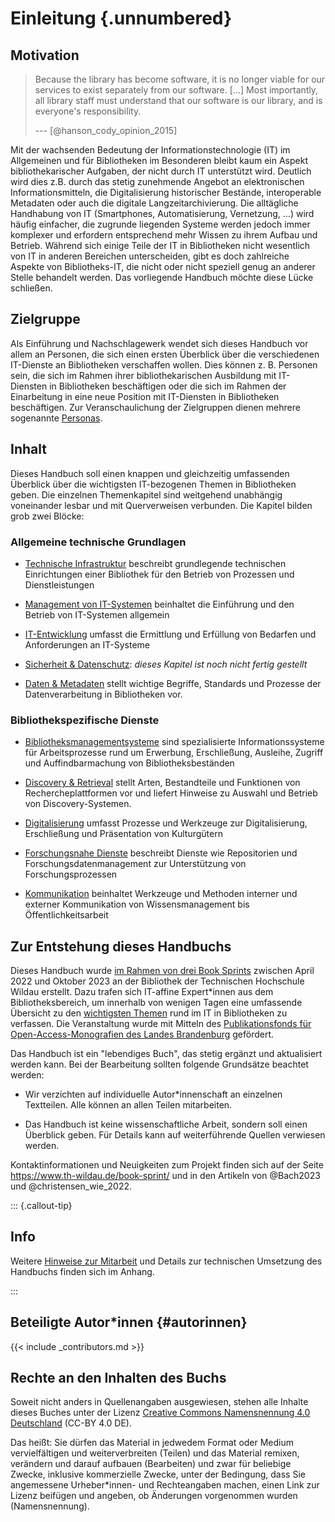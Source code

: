 # Einleitung {.unnumbered}

## Motivation

> Because the library has become software, it is no longer viable for
> our services to exist separately from our software. \[\...\] Most
> importantly, all library staff must understand that our software is
> our library, and is everyone's responsibility.
>
> --- [@hanson_cody_opinion_2015]

Mit der wachsenden Bedeutung der Informationstechnologie (IT) im
Allgemeinen und für Bibliotheken im Besonderen bleibt kaum ein Aspekt
bibliothekarischer Aufgaben, der nicht durch IT unterstützt wird.
Deutlich wird dies z.B. durch das stetig zunehmende Angebot an
elektronischen Informationsmitteln, die Digitalisierung historischer
Bestände, interoperable Metadaten oder auch die digitale Langzeitarchivierung. Die
alltägliche Handhabung von IT (Smartphones, Automatisierung,
Vernetzung, ...) wird häufig einfacher, die zugrunde liegenden Systeme
werden jedoch immer komplexer und erfordern entsprechend mehr Wissen zu
ihrem Aufbau und Betrieb. Während sich einige Teile der IT in
Bibliotheken nicht wesentlich von IT in anderen Bereichen unterscheiden,
gibt es doch zahlreiche Aspekte von Bibliotheks-IT, die nicht oder nicht
speziell genug an anderer Stelle behandelt werden. Das vorliegende Handbuch 
möchte diese Lücke schließen.

## Zielgruppe

Als Einführung und Nachschlagewerk wendet sich dieses Handbuch vor allem
an Personen, die sich einen ersten Überblick über die verschiedenen IT-Dienste 
an Bibliotheken verschaffen wollen. Dies können z. B. Personen sein, die sich 
im Rahmen ihrer bibliothekarischen Ausbildung mit IT-Diensten in Bibliotheken 
beschäftigen oder die sich im Rahmen der Einarbeitung in eine neue Position mit
IT-Diensten in Bibliotheken beschäftigen. Zur Veranschaulichung der Zielgruppen 
dienen mehrere sogenannte [Personas](#zielgruppe).

## Inhalt

Dieses Handbuch soll einen knappen und gleichzeitig umfassenden Überblick über die 
wichtigsten IT-bezogenen Themen in Bibliotheken geben. Die einzelnen Themenkapitel 
sind weitgehend unabhängig voneinander lesbar und mit Querverweisen verbunden. Die
Kapitel bilden grob zwei Blöcke:
 
### Allgemeine technische Grundlagen
 
- [Technische Infrastruktur](infrastruktur.md) beschreibt grundlegende technischen Einrichtungen einer Bibliothek für den Betrieb von Prozessen und Dienstleistungen
 
- [Management von IT-Systemen](management.md) beinhaltet die Einführung und den Betrieb von IT-Systemen allgemein

- [IT-Entwicklung](anforderungen.md) umfasst die Ermittlung und Erfüllung von Bedarfen und Anforderungen an IT-Systeme

- [Sicherheit & Datenschutz](sicherheit.md): *dieses Kapitel ist noch nicht fertig gestellt*
 
- [Daten & Metadaten](metadaten.md) stellt wichtige Begriffe, Standards und Prozesse der Datenverarbeitung in Bibliotheken vor.
 
### Bibliothekspezifische Dienste
 
- [Bibliotheksmanagementsysteme](bibliotheksmanagementsysteme.md) sind spezialisierte Informationssysteme für Arbeitsprozesse rund um Erwerbung, Erschließung, Ausleihe, Zugriff und Auffindbarmachung von Bibliotheksbeständen
 
- [Discovery & Retrieval](discovery.md) stellt Arten, Bestandteile und Funktionen von Rechercheplattformen vor und liefert Hinweise zu Auswahl und Betrieb von Discovery-Systemen.
 
- [Digitalisierung](digitalisierung.md) umfasst Prozesse und Werkzeuge zur Digitalisierung, Erschließung und Präsentation von Kulturgütern
 
- [Forschungsnahe Dienste](forschungsnahe-dienste.md) beschreibt Dienste wie Repositorien und Forschungsdatenmanagement zur Unterstützung von Forschungsprozessen
 
- [Kommunikation](kommunikation.md) beinhaltet Werkzeuge und Methoden interner und externer Kommunikation von Wissensmanagement bis Öffentlichkeitsarbeit

## Zur Entstehung dieses Handbuchs

Dieses Handbuch wurde [im Rahmen von drei Book
Sprints](https://www.th-wildau.de/book-sprint/) zwischen April 2022 und Oktober 2023
an der Bibliothek der Technischen Hochschule Wildau erstellt. Dazu trafen sich 
IT-affine Expert\*innen aus dem Bibliotheksbereich, um innerhalb von wenigen Tagen eine
umfassende Übersicht zu den [wichtigsten Themen](#inhalt) rund im IT in Bibliotheken zu
verfassen. Die Veranstaltung wurde mit Mitteln des [Publikationsfonds für Open-Access-Monografien des Landes Brandenburg](https://open-access-brandenburg.de/fonds/) gefördert.

Das Handbuch ist ein "lebendiges Buch", das stetig ergänzt und aktualisiert
werden kann. Bei der Bearbeitung sollten folgende Grundsätze beachtet werden:

-   Wir verzichten auf individuelle Autor\*innenschaft an einzelnen
    Textteilen. Alle können an allen Teilen mitarbeiten.

-   Das Handbuch ist keine wissenschaftliche Arbeit, sondern soll einen
    Überblick geben. Für Details kann auf weiterführende Quellen
    verwiesen werden.

Kontaktinformationen und Neuigkeiten zum Projekt finden sich auf der Seite <https://www.th-wildau.de/book-sprint/>
und in den Artikeln von @Bach2023 und @christensen_wie_2022.

::: {.callout-tip}
## Info
Weitere [Hinweise zur Mitarbeit](#mitarbeit) und Details zur technischen
Umsetzung des Handbuchs finden sich im Anhang.

:::

## Beteiligte Autor\*innen {#autorinnen}

{{< include _contributors.md >}}

## Rechte an den Inhalten des Buchs

Soweit nicht anders in Quellenangaben ausgewiesen, stehen alle Inhalte dieses
Buches unter der Lizenz [Creative Commons Namensnennung 4.0
Deutschland](https://creativecommons.org/licenses/by/4.0/de/) (CC-BY 4.0 DE).

Das heißt: Sie dürfen das Material in jedwedem Format oder Medium
vervielfältigen und weiterverbreiten (Teilen) und das Material remixen,
verändern und darauf aufbauen (Bearbeiten) und zwar für beliebige Zwecke,
inklusive kommerzielle Zwecke, unter der Bedingung, dass Sie angemessene
Urheber\*innen- und Rechteangaben machen, einen Link zur Lizenz beifügen und
angeben, ob Änderungen vorgenommen wurden (Namensnennung).
